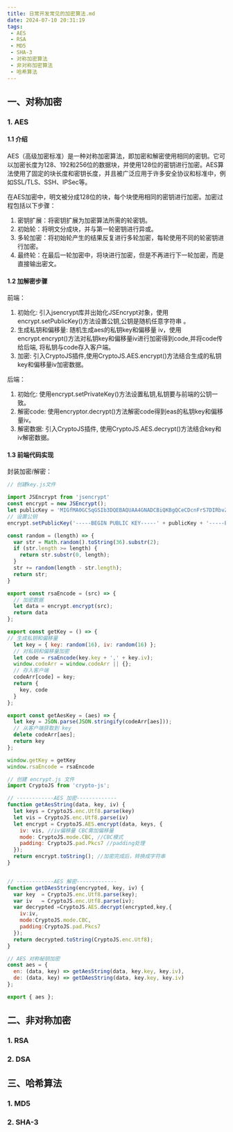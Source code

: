 ```yaml
---
title: 日常开发常见的加密算法.md
date: 2024-07-10 20:31:19
tags:
 - AES
 - RSA
 - MD5
 - SHA-3
 - 对称加密算法
 - 非对称加密算法
 - 哈希算法
---
```


## 一、对称加密
### 1. AES
#### 1.1 介绍
AES（高级加密标准）是一种对称加密算法，即加密和解密使用相同的密钥。它可以加密长度为128、192和256位的数据块，并使用128位的密钥进行加密。AES算法使用了固定的块长度和密钥长度，并且被广泛应用于许多安全协议和标准中，例如SSL/TLS、SSH、IPSec等。

在AES加密中，明文被分成128位的块，每个块使用相同的密钥进行加密。加密过程包括以下步骤：

1. 密钥扩展：将密钥扩展为加密算法所需的轮密钥。
2. 初始轮：将明文分成块，并与第一轮密钥进行异或。
3. 多轮加密：将初始轮产生的结果反复进行多轮加密，每轮使用不同的轮密钥进行加密。
4. 最终轮：在最后一轮加密中，将块进行加密，但是不再进行下一轮加密，而是直接输出密文。

#### 1.2 加解密步骤

前端：

1. 初始化: 引入jsencrypt库并出始化JSEncrypt对象，使用encrypt.setPublicKey()方法设置公钥,公钥是随机任意字符串 。
2. 生成私钥和偏移量: 随机生成aes的私钥key和偏移量 iv，使用encrypt.encrypt()方法对私钥key和偏移量iv进行加密得到code,并将code传给后端, 将私钥与code存入客户端。
3. 加密: 引入CryptoJS插件,使用CryptoJS.AES.encrypt()方法结合生成的私钥key和偏移量iv加密数据。

后端：

1. 初始化: 使用encrypt.setPrivateKey()方法设置私钥,私钥要与前端的公钥一致。
2. 解密code: 使用encryptor.decrypt()方法解密code得到eas的私钥key和偏移量iv。
3. 解密数据: 引入CryptoJS插件, 使用CryptoJS.AES.decrypt()方法结合key和iv解密数据。

#### 1.3 前端代码实现

封装加密/解密：

```js
// 创建key.js文件

import JSEncrypt from 'jsencrypt'
const encrypt = new JSEncrypt();
let publicKey = 'MIGfMA0GCSqGSIb3DQEBAQUAA4GNADCBiQKBgQCeCDcnFrS7DIRbvZLHreVUzaMbAFy2DYmioxBK606urY4rVR8IgLgUhnyw2/GQ99pyr8lGtqPeOoapantw1XwEVyi74MDxs4UDL8j4OZR1Es7HVGOB0GwKWobdU9cm/1iDwGyouSmijxKyAePg6KsLNgbjDPYZRS11bYEuZ8/RLQIDAQAB';
// 设置公钥
encrypt.setPublicKey('-----BEGIN PUBLIC KEY-----' + publicKey + '-----END PUBLIC KEY-----')

const random = (length) => {
  var str = Math.random().toString(36).substr(2);
  if (str.length >= length) {
    return str.substr(0, length);
  }
  str += random(length - str.length);
  return str;
}

export const rsaEncode = (src) => {
  // 加密数据
  let data = encrypt.encrypt(src);
  return data
};

export const getKey = () => {
// 生成私钥和偏移量
  let key = { key: random(16), iv: random(16) };
  // 对私钥和偏移量加密
  let code = rsaEncode(key.key + ',' + key.iv);
  window.codeArr = window.codeArr || {};
  // 存入客户端
  codeArr[code] = key;
  return {
    key, code
  }
};

export const getAesKey = (aes) => {
  let key = JSON.parse(JSON.stringify(codeArr[aes]));
  // 从客户端获取到 key
  delete codeArr[aes];
  return key
};

window.getKey = getKey
window.rsaEncode = rsaEncode
```

```js
// 创建 encrypt.js 文件
import CryptoJS from 'crypto-js';

// ------------AES 加密-------------
function getAesString(data, key, iv) {
  let keys = CryptoJS.enc.Utf8.parse(key)
  let vis = CryptoJS.enc.Utf8.parse(iv)
  let encrypt = CryptoJS.AES.encrypt(data, keys, {
    iv: vis, //iv偏移量 CBC需加偏移量
    mode: CryptoJS.mode.CBC, //CBC模式
    padding: CryptoJS.pad.Pkcs7 //padding处理
  });
  return encrypt.toString(); //加密完成后，转换成字符串
}


// ------------AES 解密-------------
function getDAesString(encrypted, key, iv) {
  var key  = CryptoJS.enc.Utf8.parse(key);
  var iv   = CryptoJS.enc.Utf8.parse(iv);
  var decrypted =CryptoJS.AES.decrypt(encrypted,key,{
    iv:iv,
    mode:CryptoJS.mode.CBC,
    padding:CryptoJS.pad.Pkcs7
  });
  return decrypted.toString(CryptoJS.enc.Utf8);
}

// AES 对称秘钥加密
const aes = {
  en: (data, key) => getAesString(data, key.key, key.iv),
  de: (data, key) => getDAesString(data, key.key, key.iv)
};

export { aes };
```

## 二、非对称加密
### 1. RSA

### 2. DSA


## 三、哈希算法
### 1. MD5

### 2. SHA-3
